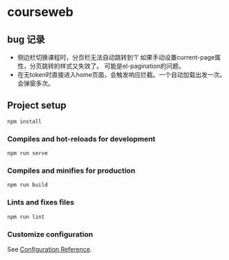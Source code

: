 # courseweb
## bug 记录
- 侧边栏切换课程时，分页栏无法自动跳转到‘1’  如果手动设置current-page属性，分页跳转的样式又失效了。 可能是el-pagination的问题。
- 在无token时直接进入home页面，会触发响应拦截。一个自动加载出发一次。会弹窗多次。

## Project setup
```
npm install
```

### Compiles and hot-reloads for development
```
npm run serve
```

### Compiles and minifies for production
```
npm run build
```

### Lints and fixes files
```
npm run lint
```

### Customize configuration
See [Configuration Reference](https://cli.vuejs.org/config/).
